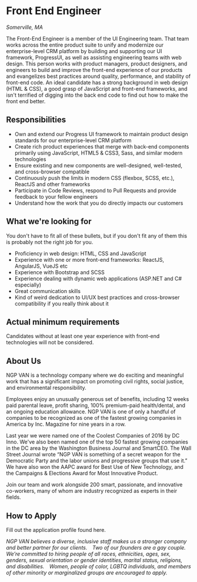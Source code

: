Front End Engineer
==================
*Somerville, MA*

The Front-End Engineer is a member of the UI Engineering team. That team works across the entire product suite to unify and modernize our enterprise-level CRM platform by building and supporting our UI framework, ProgressUI, as well as assisting engineering teams with web design. This person works with product managers, product designers, and engineers to build and improve the front-end experience of our products and evangelizes best practices around quality, performance, and stability of front-end code. An ideal candidate has a strong background in web design (HTML & CSS), a good grasp of JavaScript and front-end frameworks, and isn't terrified of digging into the back end code to find out how to make the front end better.

Responsibilities
----------------

* Own and extend our Progress UI framework to maintain product design standards for our enterprise-level CRM platform
* Create rich product experiences that merge with back-end components primarily using JavaScript, HTML5 & CSS3, Sass, and similar modern technologies
* Ensure existing and new components are well-designed, well-tested, and cross-browser compatible
* Continuously push the limits in modern CSS (flexbox, SCSS, etc.), ReactJS and other frameworks
* Participate in Code Reviews, respond to Pull Requests and provide feedback to your fellow engineers
* Understand how the work that you do directly impacts our customers

What we're looking for
----------------------
You don't have to fit all of these bullets, but if you don't fit any of them this is probably not the right job for you.

* Proficiency in web design: HTML, CSS and JavaScript
* Experience with one or more front-end frameworks: ReactJS, AngularJS, VueJS etc
* Experience with Bootstrap and SCSS
* Experience dealing with dynamic web applications (ASP.NET and C# especially)
* Great communication skills
* Kind of weird dedication to UI/UX best practices and cross-browser compatibility if you really think about it

Actual minimum requirements
---------------------------

Candidates without at least one year experience with front-end technologies will not be considered.

About Us
--------

NGP VAN is a technology company where we do exciting and meaningful work that has a significant impact on promoting civil rights, social justice, and environmental responsibility.

Employees enjoy an unusually generous set of benefits, including 12 weeks paid parental leave, profit sharing, 100% premium-paid health/dental, and an ongoing education allowance. NGP VAN is one of only a handful of companies to be recognized as one of the fastest growing companies in America by Inc. Magazine for nine years in a row.

Last year we were named one of the Coolest Companies of 2016 by DC Inno. We've also been named one of the top 50 fastest growing companies in the DC area by the Washington Business Journal and SmartCEO. The Wall Street Journal wrote “NGP VAN is something of a secret weapon for the Democratic Party and the labor unions and progressive groups that use it.” We have also won the AAPC award for Best Use of New Technology, and the Campaigns & Elections Award for Most Innovative Product.

Join our team and work alongside 200 smart, passionate, and innovative co-workers, many of whom are industry recognized as experts in their fields.

How to Apply
------------

Fill out the application profile found here.

_NGP VAN believes a diverse, inclusive staff makes us a stronger company and better partner for our clients.  Two of our founders are a gay couple.  We’re committed to hiring people of all races, ethnicities, ages, sex, genders, sexual orientation or gender identities, marital status, religions, and disabilities.  Women, people of color, LGBTQ individuals, and members of other minority or marginalized groups are encouraged to apply._

